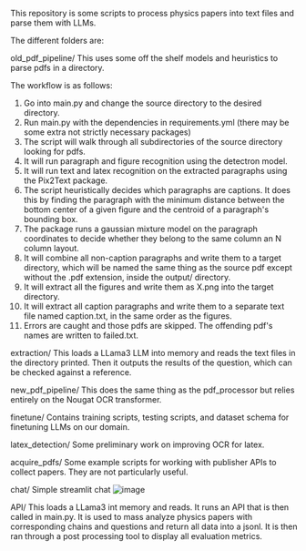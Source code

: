 This repository is some scripts to process physics papers into text files and parse them with LLMs. 


The different folders are:

old_pdf_pipeline/
This uses some off the shelf models and heuristics to parse pdfs in a directory.

The workflow is as follows:
1. Go into main.py and change the source directory to the desired directory.
2. Run main.py with the dependencies in requirements.yml (there may be some extra not strictly necessary packages)
3. The script will walk through all subdirectories of the source directory looking for pdfs.
4. It will run paragraph and figure recognition using the detectron model.
5. It will run text and latex recognition on the extracted paragraphs using the Pix2Text package.
6. The script heuristically decides which paragraphs are captions. It does this by finding the paragraph with the minimum distance between the bottom center of a given figure and the centroid of a paragraph's bounding box.
7. The package runs a gaussian mixture model on the paragraph coordinates to decide whether they belong to the same column an N column layout.  
8. It will combine all non-caption paragraphs and write them to a target directory, which will be named the same thing as the source pdf except without the .pdf extension, inside the output/ directory.
9. It will extract all the figures and write them as X.png into the target directory.
10. It will extract all caption paragraphs and write them to a separate text file named caption.txt, in the same order as the figures.
11. Errors are caught and those pdfs are skipped. The offending pdf's names are written to failed.txt.


extraction/
This loads a LLama3 LLM into memory and reads the text files in the directory printed. Then it outputs the results of the question, which can be checked against a reference.

new_pdf_pipeline/
This does the same thing as the pdf_processor but relies entirely on the Nougat OCR transformer.

finetune/
Contains training scripts, testing scripts, and dataset schema for finetuning LLMs on our domain.

latex_detection/
Some preliminary work on improving OCR for latex.

acquire_pdfs/
Some example scripts for working with publisher APIs to collect papers. They are not particularly useful.

chat/
Simple streamlit chat
![image](https://github.com/user-attachments/assets/f76bf78d-3abd-4bd3-ba13-c700e9122d5b)

API/
This loads a LLama3 int memory and reads. It runs an API that is then called in main.py. It is used to mass analyze physics papers with corresponding chains and questions and return all data into a jsonl. It is then ran through a post processing tool to display all evaluation metrics.
